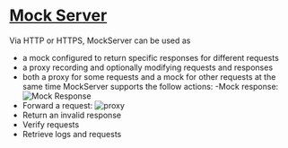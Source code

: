# [Mock Server](https://www.mock-server.com/)
Via HTTP or HTTPS, MockServer can be used as 
- a mock configured to return specific responses for different requests
- a proxy recording and optionally modifying requests and responses
- both a proxy for some requests and a mock for other requests at the same time
MockServer supports the follow actions:
-Mock response:![Mock Response](https://www.mock-server.com/images/expectation_response_action.png)
- Forward a request: ![proxy](https://www.mock-server.com/images/expectation_forward_action.png)
- Return an invalid response 
- Verify requests
- Retrieve logs and requests
